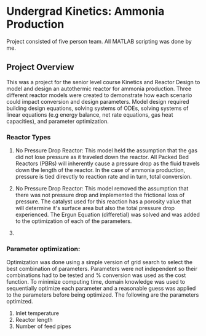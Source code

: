 # Undergrad Kinetics: Ammonia Production
Project consisted of five person team. All MATLAB scripting was done by me.

## Project Overview
This was a project for the senior level course Kinetics and Reactor Design to model and design an autothermic reactor for ammonia production. Three different reactor models were created to demonstrate how each scenario could impact conversion and design parameters. Model design required building design equations, solving systems of ODEs, solving systems of linear equations (e.g energy balance, net rate equations, gas heat capacities), and parameter optimization.

### Reactor Types
1. No Pressure Drop Reactor: This model held the assumption that the gas did not lose pressure as it traveled down the reactor. All Packed Bed Reactors (PBRs) will inherently cause a pressure drop as the fluid travels down the length of the reactor. In the case of ammonia production, pressure is tied direvctly to reaction rate and in turn, total conversion. 

2. No Pressure Drop Reactor: This model removed the assumption that there was not pressure drop and implemented the frictional loss of pressure. The catalyst used for this reaction has a porosity value that will determine it's surface area but also the total pressure drop experienced. The Ergun Equation (differetial) was solved and was added to the optimization of each of the parameters. 

3. 

### Parameter optimization:
Optimization was done using a simple version of grid search to select the best combination of parameters. Parameters were not independent so their combinations had to be tested and % conversion was used as the cost function. To minimize computing time, domain knowledge was used to sequentially optimize each parameter and a reasonable guess was applied to the parameters before being optimized. The following are the parameters optimized.
1. Inlet temperature
2. Reactor length
3. Number of feed pipes
